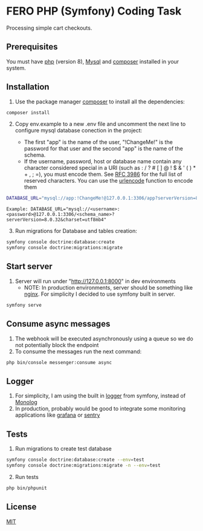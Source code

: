# FERO PHP (Symfony) Coding Task

Processing simple cart checkouts.

## Prerequisites
You must have [php](https://www.php.net/manual/en/install.php) (version 8), [Mysql](https://dev.mysql.com/downloads/installer/) and [composer](https://getcomposer.org/download/) installed in your system.

## Installation

1. Use the package manager [composer](https://getcomposer.org/download/) to install all the dependencies:

```bash
composer install
```

2. Copy env.example to a new .env file and uncomment the next line to configure mysql database conection in the project:

    * The first "app" is the name of the user, "!ChangeMe!" is the password for that user and the second "app" is the name of the schema.
    * If the username, password, host or database name contain any character considered special in a URI (such as : / ? # [ ] @ ! $ & ' ( ) * + , ; =), you must encode them. See [RFC 3986](https://www.ietf.org/rfc/rfc3986.txt) for the full list of reserved characters. You can use the [urlencode](https://www.php.net/manual/en/function.urlencode.php) function to encode them

```bash
DATABASE_URL="mysql://app:!ChangeMe!@127.0.0.1:3306/app?serverVersion=8.0.32&charset=utf8mb4"
```

    Example: DATABASE_URL="mysql://<username>:<password>@127.0.0.1:3306/<schema_name>?serverVersion=8.0.32&charset=utf8mb4"


3. Run migrations for Database and tables creation:

```bash
symfony console doctrine:database:create
symfony console doctrine:migrations:migrate
```

## Start server

1. Server will run under "http://127.0.0.1:8000" in dev environments
    * NOTE: In production environments, server should be something like [nginx](https://docs.nginx.com/nginx/admin-guide/installing-nginx/installing-nginx-open-source/). For simplicity I decided to use symfony built in server.

```bash
symfony serve
```

## Consume async messages

1. The webhook will be executed asynchronously using a queue so we do not potentially block the endpoint
2. To consume the messages run the next command:

```bash
php bin/console messenger:consume async
```

## Logger

1. For simplicity, I am using the built in [logger](https://symfony.com/doc/current/components/console/logger.html) from symfony, instead of [Monolog](https://symfony.com/doc/current/logging.html#monolog)
2. In production, probably would be good to integrate some monitoring applications like [grafana](https://grafana.com/products/cloud/logs/) or [sentry](https://sentry.io/product/error-monitoring/)

## Tests

1. Run migrations to create test database

```bash
symfony console doctrine:database:create --env=test
symfony console doctrine:migrations:migrate -n --env=test
```

2. Run tests

```bash
php bin/phpunit
```

## License

[MIT](https://choosealicense.com/licenses/mit/)
